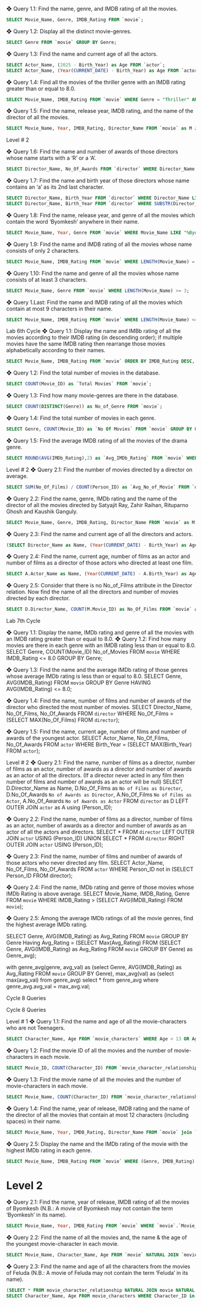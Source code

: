❖ Query 1.1: Find the name, genre, and IMDB rating of all the movies.
```sql
SELECT Movie_Name, Genre, IMDB_Rating FROM `movie`;
```

❖ Query 1.2: Display all the distinct movie-genres.
```sql
SELECT Genre FROM `movie` GROUP BY Genre;
```


❖ Query 1.3: Find the name and current age of all the actors.
```sql
SELECT Actor_Name, (2025 - Birth_Year) as Age FROM `actor`;
SELECT Actor_Name, (Year(CURRENT_DATE) - Birth_Year) as Age FROM `actor`; 
```
❖ Query 1.4: Find all the movies of the thriller genre with an IMDB rating
greater than or equal to 8.0.
```sql
SELECT Movie_Name, IMDB_Rating FROM `movie` WHERE Genre = "Thriller" AND IMDB_Rating >= 8.0;
```
❖ Query 1.5: Find the name, release year, IMDB rating, and the name of the
director of all the movies.
```sql
SELECT Movie_Name, Year, IMDB_Rating, Director_Name FROM `movie` as M JOIN `director` as D on M.Director_ID = D.Person_ID;
```

Level # 2

❖ Query 1.6: Find the name and number of awards of those directors whose
name starts with a ‘R’ or a ‘A’.
```sql 
SELECT Director_Name, No_Of_Awards FROM `director` WHERE Director_Name LIKE "R%" OR Director_Name LIKE "A%";
```
❖ Query 1.7: Find the name and birth year of those directors whose name
contains an ‘a’ as its 2nd last character.
```sql
SELECT Director_Name, Birth_Year FROM `director` WHERE Director_Name LIKE "%a_";
SELECT Director_Name, Birth_Year FROM `director` WHERE SUBSTR(Director_Name, -2, 1) = 'a'; 
```

❖ Query 1.8: Find the name, release year, and genre of all the movies which
contain the word ‘Byomkesh’ anywhere in their name.
```sql
SELECT Movie_Name, Year, Genre FROM `movie` WHERE Movie_Name LIKE "%Byomkesh%"; 
```

❖ Query 1.9: Find the name and IMDB rating of all the movies whose name
consists of only 2 characters.
```sql 
SELECT Movie_Name, IMDB_Rating FROM `movie` WHERE LENGTH(Movie_Name) = 2;
```
❖ Query 1.10: Find the name and genre of all the movies whose name consists
of at least 3 characters.
```sql
SELECT Movie_Name, Genre FROM `movie` WHERE LENGTH(Movie_Name) >= 3;
```
❖ Query 1.Last: Find the name and IMDB rating of all the movies which
contain at most 9 characters in their name.
```sql
SELECT Movie_Name, IMDB_Rating FROM `movie` WHERE LENGTH(Movie_Name) <= 9;
```


Lab 6th Cycle
❖ Query 1.1: Display the name and IMBb rating of all the movies according to
their IMDB rating (in descending order); if multiple movies have the same
IMDB rating then rearrange those movies alphabetically according to their
names.
```sql
SELECT Movie_Name, IMDB_Rating FROM `movie` ORDER BY IMDB_Rating DESC, Movie_Name ASC;
```


❖ Query 1.2: Find the total number of movies in the database.
```sql
SELECT COUNT(Movie_ID) as `Total Movies` FROM `movie`;
```

❖ Query 1.3: Find how many movie-genres are there in the database.
```sql
SELECT COUNT(DISTINCT(Genre)) as No_of_Genre FROM `movie`;
```


❖ Query 1.4: Find the total number of movies in each genre.
```sql
SELECT Genre, COUNT(Movie_ID) as `No Of Movies` FROM `movie` GROUP BY Genre;
```


❖ Query 1.5: Find the average IMDB rating of all the movies of the drama
genre.
```sql
SELECT ROUND(AVG(IMDb_Rating),2) as `Avg_IMDb_Rating` FROM `movie` WHERE Genre = 'Drama';
```


Level # 2
❖ Query 2.1: Find the number of movies directed by a director on average.
```sql
SELECT SUM(No_Of_Films) / COUNT(Person_ID) as `Avg_No_of_Movie` FROM `director`;
```


❖ Query 2.2: Find the name, genre, IMDb rating and the name of the director
of all the movies directed by Satyajit Ray, Zahir Raihan, Rituparno Ghosh
and Kaushik Ganguly.
```sql
SELECT Movie_Name, Genre, IMDB_Rating, Director_Name FROM `movie` as M JOIN `director` as D on M.Director_ID = D.Person_ID WHERE Director_Name IN ('Satyajit Ray', 'Zahir Raihan', 'Rituparno Ghosh', 'Kaushik Ganguly');
```


❖ Query 2.3: Find the name and current age of all the directors and actors.
```sql
(SELECT Director_Name as Name, (Year(CURRENT_DATE) - Birth_Year) as Age FROM `director`) UNION (SELECT Actor_Name as Name, (Year(CURRENT_DATE) - Birth_Year) as Age FROM `actor`);
```

❖ Query 2.4: Find the name, current age, number of films as an actor and
number of films as a director of those actors who directed at least one film.
```sql
SELECT A.Actor_Name as Name, (Year(CURRENT_DATE) - A.Birth_Year) as Age, A.`No_Of_Films` as `No of Film as Actor`, D.`No_Of_Films` as `No of Film as Director` FROM `actor` as A JOIN `director` as D on A.Actor_Name = D.Director_Name;
```


❖ Query 2.5: Consider that there is no No_of_Films attribute in the Director
relation. Now find the name of all the directors and number of movies
directed by each director.
```sql
SELECT D.Director_Name, COUNT(M.Movie_ID) as No_Of_Films FROM `movie` as M JOIN `director` as D on M.Director_ID = D.Person_ID GROUP BY D.Director_Name;
```




Lab 7th Cycle

❖ Query 1.1: Display the name, IMDb rating and genre of all the movies with
an IMDB rating greater than or equal to 8.0.
❖ Query 1.2: Find how many movies are there in each genre with an IMDB
rating less than or equal to 8.0.
SELECT Genre, COUNT(Movie_ID) No_of_Movies FROM `movie` WHERE IMDB_Rating <= 8.0 GROUP BY Genre;

❖ Query 1.3: Find the name and the average IMDb rating of those genres
whose average IMDb rating is less than or equal to 8.0.
SELECT Genre, AVG(IMDB_Rating) FROM `movie` GROUP BY Genre HAVING AVG(IMDB_Rating) <= 8.0;



❖ Query 1.4: Find the name, number of films and number of awards of the
director who directed the most number of movies.
SELECT Director_Name, No_Of_Films, No_Of_Awards FROM `director` WHERE No_Of_Films = (SELECT MAX(No_Of_Films) FROM `director`);



❖ Query 1.5: Find the name, current age, number of films and number of
awards of the youngest actor.
SELECT Actor_Name, No_Of_Films, No_Of_Awards FROM `actor` WHERE Birth_Year = (SELECT MAX(Birth_Year) FROM `actor`);




Level # 2
❖ Query 2.1: Find the name, number of films as a director, number of films as
an actor, number of awards as a director and number of awards as an actor of
all the directors. (If a director never acted in any film then number of films
and number of awards as an actor will be null)
SELECT D.Director_Name as Name, D.No_Of_Films as `No of Films as Director`, D.No_Of_Awards `No of Awards as Director`, A.No_Of_Films `No of Films as Actor`, A.No_Of_Awards `No of Awards as Actor` FROM `director` as D LEFT OUTER JOIN `actor` as A using (Person_ID);


❖ Query 2.2: Find the name, number of films as a director, number of films as
an actor, number of awards as a director and number of awards as an actor of
all the actors and directors.
SELECT * FROM `director` LEFT OUTER JOIN `actor` USING (Person_ID) UNION SELECT * FROM `director` RIGHT OUTER JOIN `actor` USING (Person_ID);



❖ Query 2.3: Find the name, number of films and number of awards of those
actors who never directed any film.
SELECT Actor_Name, No_Of_Films, No_Of_Awards FROM `actor` WHERE Person_ID not in (SELECT Person_ID FROM director);


❖ Query 2.4: Find the name, IMDb rating and genre of those movies whose
IMDb Rating is above average.
SELECT Movie_Name, IMDB_Rating, Genre FROM `movie` WHERE IMDB_Rating > (SELECT AVG(IMDB_Rating) FROM `movie`);


❖ Query 2.5: Among the average IMDb ratings of all the movie genres, find
the highest average IMDb rating.

SELECT Genre, AVG(IMDB_Rating) as Avg_Rating FROM `movie` GROUP BY Genre Having Avg_Rating = (SELECT Max(Avg_Rating) FROM (SELECT Genre, AVG(IMDB_Rating) as Avg_Rating FROM `movie` GROUP BY Genre) as Genre_avg);

with genre_avg(genre, avg_val) as (select Genre, AVG(IMDB_Rating) as Avg_Rating FROM `movie` GROUP BY Genre), max_avg(val) as (select max(avg_val) from genre_avg)
select * from genre_avg where genre_avg.avg_val = max_avg.val;

Cycle 8 Queries

Cycle 8 Queries

Level # 1
❖ Query 1.1: Find the name and age of all the movie-characters who are not
Teenagers.
```sql
SELECT Character_Name, Age FROM `movie_characters` WHERE Age < 13 OR Age > 19;
```

❖ Query 1.2: Find the movie ID of all the movies and the number of
movie-characters in each movie.
```sql
SELECT Movie_ID, COUNT(Character_ID) FROM `movie_character_relationship` GROUP BY Movie_ID;
```

❖ Query 1.3: Find the movie name of all the movies and the number of
movie-characters in each movie.
```sql
SELECT Movie_Name, COUNT(Character_ID) FROM `movie_character_relationship` NATURAL JOIN `movie` GROUP BY Movie_Name;
```
❖ Query 1.4: Find the name, year of release, IMDB rating and the name of the
director of all the movies that contain at most 12 characters (including
spaces) in their name.
```sql
SELECT Movie_Name, Year, IMDB_Rating, Director_Name FROM `movie` join `director` on `movie`.`Director_ID` = `director`.`Person_ID` WHERE LENGTH(Movie_Name) <= 12;
```
❖ Query 2.5: Display the name and the IMDb rating of the movie with the
highest IMDb rating in each genre.

```sql
SELECT Movie_Name, IMDB_Rating FROM `movie` WHERE (Genre, IMDB_Rating) In (SELECT Genre, MAX(IMDB_Rating) as max_rating FROM `movie` GROUP BY Genre);
```
# Level 2
❖ Query 2.1: Find the name, year of release, IMDB rating of all the movies of
Byomkesh (N.B.: A movie of Byomkesh may not contain the term
‘Byomkesh’ in its name).
```sql
SELECT Movie_Name, Year, IMDB_Rating FROM `movie` WHERE `movie`.`Movie_ID` in (SELECT Movie_ID FROM `movie_character_relationship` WHERE `movie_character_relationship`.Character_ID = (SELECT Character_ID FROM `movie_characters` WHERE Character_Name = "Byomkesh Bakshi"));
```
❖ Query 2.2: Find the name of all the movies and, the name & the age of the
youngest movie-character in each movie.
```sql
SELECT Movie_Name, Character_Name, Age FROM `movie` NATURAL JOIN `movie_character_relationship` NATURAL JOIN `movie_characters` WHERE (Movie_ID, Age) in (SELECT Movie_ID, MIN(Age) as min_age FROM movie_character_relationship NATURAL JOIN movie NATURAL JOIN movie_characters GROUP By Movie_ID);
```
❖ Query 2.3: Find the name and age of all the characters from the movies of
Feluda (N.B.: A movie of Feluda may not contain the term ‘Feluda’ in its
name).
```sql
(SELECT * FROM movie_character_relationship NATURAL JOIN movie NATURAL JOIN movie_characters);
SELECT Character_Name, Age FROM movie_characters WHERE Character_ID in (SELECT Character_ID FROM movie_character_relationship WHERE Movie_ID in (SELECT Movie_ID FROM `movie_character_relationship` WHERE `movie_character_relationship`.Character_ID = (SELECT Character_ID FROM `movie_characters` WHERE Character_Name = "Feluda")));
```

